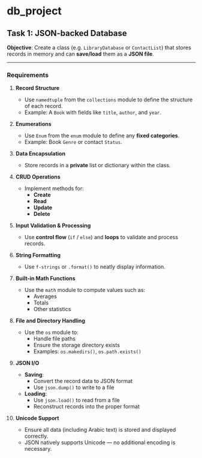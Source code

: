 # db_project
 
 
## Task 1: JSON-backed Database
 
**Objective**: Create a class (e.g. `LibraryDatabase` or `ContactList`) that stores records in memory and can **save/load** them as a **JSON file**.
 
---
 
### Requirements
 
1. **Record Structure**  
   - Use `namedtuple` from the `collections` module to define the structure of each record.  
   - Example: A `Book` with fields like `title`, `author`, and `year`.
 
2. **Enumerations**  
   - Use `Enum` from the `enum` module to define any **fixed categories**.  
   - Example: Book `Genre` or contact `Status`.
 
3. **Data Encapsulation**  
   - Store records in a **private** list or dictionary within the class.
 
4. **CRUD Operations**  
   - Implement methods for:  
     - **Create**  
     - **Read**  
     - **Update**  
     - **Delete**
 
5. **Input Validation & Processing**  
   - Use **control flow** (`if` / `else`) and **loops** to validate and process records.
 
6. **String Formatting**  
   - Use `f-strings` or `.format()` to neatly display information.
 
7. **Built-in Math Functions**  
   - Use the `math` module to compute values such as:  
     - Averages  
     - Totals  
     - Other statistics
 
8. **File and Directory Handling**  
   - Use the `os` module to:  
     - Handle file paths  
     - Ensure the storage directory exists  
     - Examples: `os.makedirs()`, `os.path.exists()`
 
9. **JSON I/O**  
   - **Saving**:  
     - Convert the record data to JSON format  
     - Use `json.dump()` to write to a file  
   - **Loading**:  
     - Use `json.load()` to read from a file  
     - Reconstruct records into the proper format
 
10. **Unicode Support**  
    - Ensure all data (including Arabic text) is stored and displayed correctly.  
    - JSON natively supports Unicode — no additional encoding is necessary.